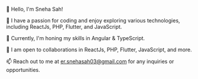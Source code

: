 👋 Hello, I'm Sneha Sah!

👀 I have a passion for coding and enjoy exploring various technologies, including ReactJs, PHP, Flutter, and JavaScript.

🌱 Currently, I'm honing my skills in Angular & TypeScript.

💞️ I am open to collaborations in ReactJs, PHP, Flutter, JavaScript, and more.

📫 Reach out to me at er.snehasah03@gmail.com for any inquiries or opportunities.
<!---
snehasah-1/snehasah-1 is a ✨ special ✨ repository because its `README.md` (this file) appears on your GitHub profile.
You can click the Preview link to take a look at your changes.
--->
